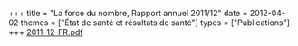 +++
title = "La force du nombre, Rapport annuel 2011/12"
date = 2012-04-02
themes = ["État de santé et résultats de santé"]
types = ["Publications"]
+++
[2011-12-FR.pdf](/files/2011-12-FR.pdf)
